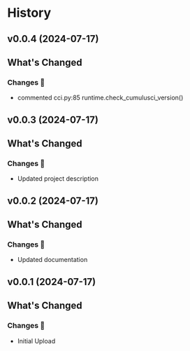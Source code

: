 # History

<!-- latest-start -->
## v0.0.4 (2024-07-17)

<!-- Release notes generated using configuration in .github/release.yml at main -->

## What's Changed

### Changes 🎉


-   commented cci.py:85 runtime.check_cumulusci_version()

## v0.0.3 (2024-07-17)

<!-- Release notes generated using configuration in .github/release.yml at main -->

## What's Changed

### Changes 🎉


-   Updated project description

<!-- latest-stop -->


## v0.0.2 (2024-07-17)

<!-- Release notes generated using configuration in .github/release.yml at main -->

## What's Changed

### Changes 🎉


-   Updated documentation

## v0.0.1 (2024-07-17)

<!-- Release notes generated using configuration in .github/release.yml at main -->

## What's Changed

### Changes 🎉


-   Initial Upload

<!-- latest-stop -->

